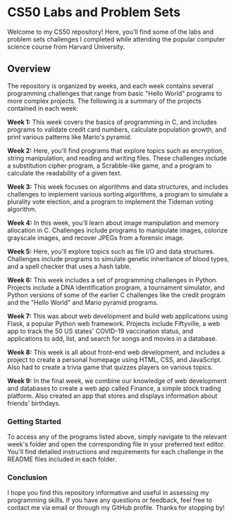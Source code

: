 # CS50 Labs and Problem Sets
Welcome to my CS50 repository! Here, you'll find some of the labs and problem sets challenges I completed while attending the popular computer science course from Harvard University.

## Overview
The repository is organized by weeks, and each week contains several programming challenges that range from basic "Hello World" programs to more complex projects. The following is a summary of the projects contained in each week:

**Week 1:** This week covers the basics of programming in C, and includes programs to validate credit card numbers, calculate population growth, and print various patterns like Mario's pyramid.

**Week 2:** Here, you'll find programs that explore topics such as encryption, string manipulation, and reading and writing files. These challenges include a substitution cipher program, a Scrabble-like game, and a program to calculate the readability of a given text.

**Week 3:** This week focuses on algorithms and data structures, and includes challenges to implement various sorting algorithms, a program to simulate a plurality vote election, and a program to implement the Tideman voting algorithm.

**Week 4:** In this week, you'll learn about image manipulation and memory allocation in C. Challenges include programs to manipulate images, colorize grayscale images, and recover JPEGs from a forensic image.

**Week 5:** Here, you'll explore topics such as file I/O and data structures. Challenges include programs to simulate genetic inheritance of blood types, and a spell checker that uses a hash table.

**Week 6:** This week includes a set of programming challenges in Python. Projects include a DNA identification program, a tournament simulator, and Python versions of some of the earlier C challenges like the credit program and the "Hello World" and Mario pyramid programs.

**Week 7:** This was about web development and build web applications using Flask, a popular Python web framework. Projects include Fiftyville, a web app to track the 50 US states' COVID-19 vaccination status, and applications to add, list, and search for songs and movies in a database.

**Week 8:** This week is all about front-end web development, and includes a project to create a personal homepage using HTML, CSS, and JavaScript. Also had to create a trivia game that quizzes players on various topics.

**Week 9:** In the final week, we combine our knowledge of web development and databases to create a web app called Finance, a simple stock trading platform. Also created an app that stores and displays information about friends' birthdays.

### Getting Started
To access any of the programs listed above, simply navigate to the relevant week's folder and open the corresponding file in your preferred text editor. You'll find detailed instructions and requirements for each challenge in the README files included in each folder.

### Conclusion
I hope you find this repository informative and useful in assessing my programming skills. If you have any questions or feedback, feel free to contact me via email or through my GitHub profile. Thanks for stopping by!
